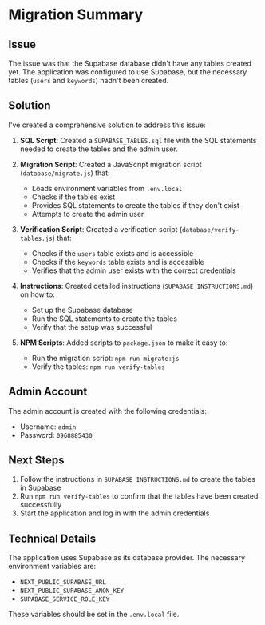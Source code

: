 # Migration Summary

## Issue
The issue was that the Supabase database didn't have any tables created yet. The application was configured to use Supabase, but the necessary tables (`users` and `keywords`) hadn't been created.

## Solution
I've created a comprehensive solution to address this issue:

1. **SQL Script**: Created a `SUPABASE_TABLES.sql` file with the SQL statements needed to create the tables and the admin user.

2. **Migration Script**: Created a JavaScript migration script (`database/migrate.js`) that:
   - Loads environment variables from `.env.local`
   - Checks if the tables exist
   - Provides SQL statements to create the tables if they don't exist
   - Attempts to create the admin user

3. **Verification Script**: Created a verification script (`database/verify-tables.js`) that:
   - Checks if the `users` table exists and is accessible
   - Checks if the `keywords` table exists and is accessible
   - Verifies that the admin user exists with the correct credentials

4. **Instructions**: Created detailed instructions (`SUPABASE_INSTRUCTIONS.md`) on how to:
   - Set up the Supabase database
   - Run the SQL statements to create the tables
   - Verify that the setup was successful

5. **NPM Scripts**: Added scripts to `package.json` to make it easy to:
   - Run the migration script: `npm run migrate:js`
   - Verify the tables: `npm run verify-tables`

## Admin Account
The admin account is created with the following credentials:
- Username: `admin`
- Password: `0968885430`

## Next Steps
1. Follow the instructions in `SUPABASE_INSTRUCTIONS.md` to create the tables in Supabase
2. Run `npm run verify-tables` to confirm that the tables have been created successfully
3. Start the application and log in with the admin credentials

## Technical Details
The application uses Supabase as its database provider. The necessary environment variables are:
- `NEXT_PUBLIC_SUPABASE_URL`
- `NEXT_PUBLIC_SUPABASE_ANON_KEY`
- `SUPABASE_SERVICE_ROLE_KEY`

These variables should be set in the `.env.local` file.
